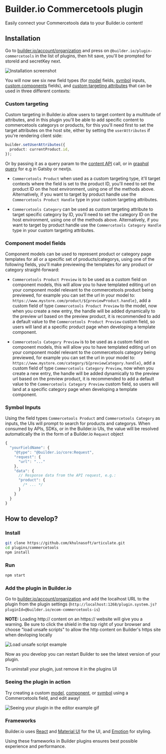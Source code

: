 # Builder.io Commercetools plugin

Easily connect your Commercetools data to your Builder.io content!

## Installation

Go to [builder.io/account/organization](https://builder.io/account/organization) and press on `@builder.io/plugin-commercetools` in the list of plugins, then hit save, you'll be prompted for storeId and secretKey next.

![Installation screenshot](https://cdn.builder.io/api/v1/image/assets%2F6d39f4449e2b4e6792a793bb8c1d9615%2F18a7201313914cccae7f0311a1a614ae)

You will now see six new field types (for [model](https://builder.io/c/docs/guides/getting-started-with-models) fields, [symbol](https://builder.io/c/docs/guides/symbols) inputs, [custom components](https://builder.io/c/docs/custom-react-components) fields), and [custom targeting attributes](https://www.builder.io/c/docs/guides/targeting-and-scheduling#custom-targeting) that can be used in three different contexts:

### Custom targeting

Custom targeting in Builder.io allow users to target content by a multitude of attributes, and in this plugin you'll be able to add specific content to commercetools categorys or products, for this you'll need first to set the target attributes on the host site, either by setting the `userAttributes` if you're rendering client side:

```ts
builder.setUserAttributes({
  product: currentProduct.id,
});
```

Or by passing it as a query param to the [content API](https://www.builder.io/c/docs/query-api#:~:text=userAttributes) call, or in [graqhql query](https://www.builder.io/c/docs/graphql-api#:~:text=with%20targeting) for e.g in Gatsby or nextjs.

- `Commercetools Product` when used as a custom targeting type, it'll target contexts where the field is set to the product ID, you'll need to set the product ID on the host environment, using one of the methods above. Alternatively, if you want to target by product handle use the `Commercetools Product Handle` type in your custom targeting attributes.

- `Commercetools Category` can be used as custom targeting attribute to target specific category by ID, you'll need to set the category ID on the host environment, using one of the methods above. Alternatively, if you want to target by product handle use the `Commercetools Category Handle` type in your custom targeting attributes.

### Component model fields

Component models can be used to represent product or category page templates for all or a specific set of products/categorys, using one of the following fields, you'll make previewing the templates for any product or category straight-forward:

- `Commercetools Product Preview` is to be used as a custom field on component models, this will allow you to have templated editing url on your component model relevant to the commercetools product being previewed, for example you can set the url in your model to:
  `https://www.mystore.com/product/${previewProduct.handle}`, add a custom field of type `Commercetools Product Preview` to the model, now when you create a new entry, the handle will be added dynamically to the preview url based on the preview product, it is recommended to add a default value to the `Commercetools Product Preview` custom field, so users will land at a specific product page when developing a template component.

- `Commercetools Category Preview` is to be used as a custom field on component models, this will allow you to have templated editing url on your component model relevant to the commercetools category being previewed, for example you can set the url in your model to:
  `https://www.mystore.com/category/${previewCategory.handle}`, add a custom field of type `Commercetools Category Preview`, now when you create a new entry, the handle will be added dynamically to the preview url based on the preview product, it is recommended to add a default value to the `Commercetools Category Preview` custom field, so users will land at a specific category page when developing a template component.

### Symbol Inputs

Using the field types `Commercetools Product` and `Commercetools Category` as inputs, the UIs will prompt to search for products and categorys. When consumed by APIs, SDKs, or in the Builder.io UIs, the value will be resolved automatically the in the form of a Builder.io `Request` object

```js
{
  "yourFieldName": {
    "@type": "@builder.io/core:Request",
    "request": {
      "url": "..."
    },
    "data": {
      // Response data from the API request, e.g.:
      "product": {
        /* ... */
      }
    }
  }
}
```

## How to develop?

### Install

```bash
git clone https://github.com/khulnasoft/articulate.git
cd plugins/commercetools
npm install
```

### Run

```bash
npm start
```

### Add the plugin in Builder.io

Go to [builder.io/account/organization](https://builder.io/account/organization) and add the localhost URL to the plugin from the plugin settings (`http://localhost:1268/plugin.system.js?pluginId=@builder.io/ecom-commercetools-is`)

**NOTE:** Loading http:// content on an https:// website will give you a warning. Be sure to click the shield in the top right of your browser and choose "load unsafe scripts" to allow the http content on Builder's https site when devloping locally

<img alt="Load unsafe script example" src="https://i.stack.imgur.com/uSaLL.png">

Now as you develop you can restart Builder to see the latest version of your plugin.

To uninstall your plugin, just remove it in the plugins UI

### Seeing the plugin in action

Try creating a custom [model](https://builder.io/c/docs/guides/getting-started-with-models), [component](https://builder.io/c/docs/custom-react-components), or [symbol](https://builder.io/c/docs/guides/symbols) using a Commercetools field, and edit away!

<img src="https://i.imgur.com/uVOLn7A.gif" alt="Seeing your plugin in the editor example gif">

### Frameworks

Builder.io uses [React](https://github.com/facebook/react) and [Material UI](https://github.com/mui-org/material-ui) for the UI, and [Emotion](https://github.com/emotion-js/emotion) for styling.

Using these frameworks in Builder plugins ensures best possible experience and performance.
